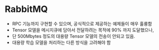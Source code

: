 # RabbitMQ

- RPC 기능까지 구현할 수 있으며, 공식적으로 제공하는 예제들이 매우 훌륭함
- Tensor 모델을 메시지큐에 담아서 전달하려는 목적에 90% 까지 도달했으나, 
- 단 500Mbytes 정도의 대용량 Tensor 모델의 전송이 안되고 있음.
- 대용량 학습 모델을 처리하는 다른 방식을 고려해야 함 
